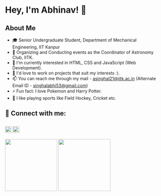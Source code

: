# Hey, I'm Abhinav! 👋

## About Me

- 🎓 Senior Undergraduate Student, Department of Mechanical Engineering, IIT Kanpur
- 🔭 Organizing and Conducting events as the Coordinator of Astronomy Club, IITK.
- 🌱 I'm currently interested in HTML, CSS and JavaScript (Web Development).
- 💞️ I'd love to work on projects that suit my interests :).
- 📫 You can reach me through my mail - [asinghal21@iitk.ac.in](mailto:asinghal21@iitk.ac.in) (Alternate Email ID - [singhalabhi53@gmail.com](mailto:singhalabhi53@gmail.com))
- ⚡ Fun fact: I love Pokemon and Harry Potter.
- 🏑 I like playing sports like Field Hockey, Cricket etc.

## 🔗 Connect with me:

[<img align="left" alt="LinkedIn" width="22px" src="https://upload.wikimedia.org/wikipedia/commons/8/81/LinkedIn_icon.svg"/>](https://www.linkedin.com/in/abhinavsinghal53/)
[<img align="left" alt="Instagram" width="22px" src="https://upload.wikimedia.org/wikipedia/commons/9/95/Instagram_logo_2022.svg"/>](https://www.instagram.com/singhal_abhi_53/)
<br>
---

<a href="https://github.com/AbsHp"><img height="170em" src="https://github-readme-stats.vercel.app/api?username=AbsHp&show_icons=true&hide=issues&theme=radical"/></a>
<a href="https://github.com/AbsHp"><img height="170em" src="https://github-readme-stats.vercel.app/api/top-langs/?username=AbsHp&layout=compact&theme=radical&langs_count=6&vertical-align=center"/></a>
<br>
